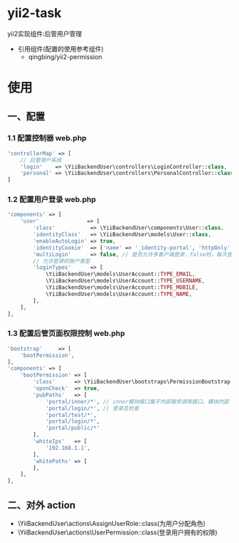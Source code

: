 # yii2-task
yii2实现组件:后管用户管理

- 引用组件(配置的使用参考组件)
    - qingbing/yii2-permission

# 使用
## 一、配置

### 1.1 配置控制器 web.php
```php
'controllerMap' => [
    // 后管用户系统
    'login'    => \YiiBackendUser\controllers\LoginController::class,
    'personal' => \YiiBackendUser\controllers\PersonalController::class,
]
```

### 1.2 配置用户登录 web.php
```php
'components' => [
    'user'               => [
        'class'           => \YiiBackendUser\components\User::class,
        'identityClass'   => \YiiBackendUser\models\User::class,
        'enableAutoLogin' => true,
        'identityCookie'  => ['name' => '_identity-portal', 'httpOnly' => true],
        'multiLogin'      => false, // 是否允许多客户端登录，false时，每次登录会重新生成用户的 auth_key
        // 允许登录的账户类型
        'loginTypes'      => [
            \YiiBackendUser\models\UserAccount::TYPE_EMAIL,
            \YiiBackendUser\models\UserAccount::TYPE_USERNAME,
            \YiiBackendUser\models\UserAccount::TYPE_MOBILE,
            \YiiBackendUser\models\UserAccount::TYPE_NAME,
        ],
    ],
],
```

### 1.3 配置后管页面权限控制 web.php
```php
'bootstrap'     => [
    'bootPermission',
],
'components' => [
    'bootPermission' => [
        'class'      => \YiiBackendUser\bootstraps\PermissionBootstrap::class,
        'openCheck'  => true,
        'pubPaths'   => [
            'portal/inner/*', // inner模块接口属于内部服务调用接口，模块内部
            'portal/login/*', // 登录及检查
            'portal/test/*',
            'portal/login/*',
            'portal/public/*'
        ],
        'whiteIps'   => [
            '192.168.1.1',
        ],
        'whitePaths' => [
        ],
    ],
],
```

## 二、对外 action
- \YiiBackendUser\actions\AssignUserRole::class(为用户分配角色)
- \YiiBackendUser\actions\UserPermission::class(登录用户拥有的权限)
